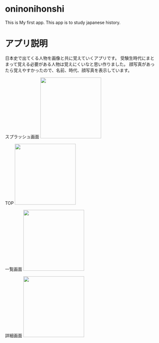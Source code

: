 # oninonihonshi
This is My first app.
This app is to study japanese history.

# アプリ説明
日本史で出てくる人物を画像と共に覚えていくアプリです。
受験生時代にまとまって覚える必要がある人物は覚えにくいなと思い作りました。
顔写真があったら覚えやすかったので、名前、時代、顔写真を表示しています。


スプラッシュ画面
<img src="https://user-images.githubusercontent.com/44168191/72198905-fdadcd80-3477-11ea-8681-c8b1639f6063.png" width="200px">

TOP
<img src="https://user-images.githubusercontent.com/44168191/72198996-d73c6200-3478-11ea-80c2-a172e2be857b.png" width="200px">

一覧画面
<img src="https://user-images.githubusercontent.com/44168191/72198998-defc0680-3478-11ea-8a98-73af5e9171c4.png" width="200px">

詳細画面
<img src="https://user-images.githubusercontent.com/44168191/72199004-f2a76d00-3478-11ea-8d0f-6c079ae0a0a3.png" width="200px">
